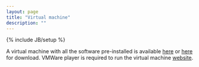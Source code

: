 ```yaml
---
layout: page
title: "Virtual machine"
description: ""
---
```

{% include JB/setup %}

A virtual machine with all the software pre-installed is available [here](https://drive.google.com/file/d/0B6ruPOwpLiDCSTJ5d2tJNUFFRWs/view?usp=sharing) or [here](http://atlantis.iet.unipi.it/InstantContiki3.0.zip) for download. 
VMWare player is required to run the virtual machine [website](https://www.vmware.com/it/products/player).

